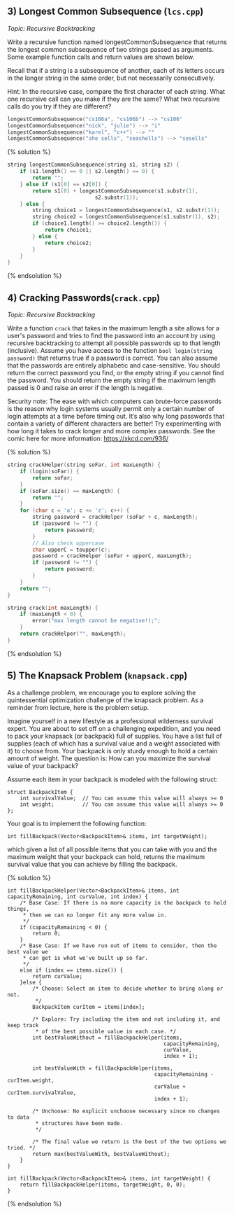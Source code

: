 ## 3) Longest Common Subsequence (`lcs.cpp`)
_Topic: Recursive Backtracking_

Write a recursive function named longestCommonSubsequence that returns the longest common subsequence of two strings passed as arguments. Some
example function calls and return values are shown below.

Recall that if a string is a subsequence of another, each of its letters occurs in the longer string in the same order, but not necessarily consecutively.

Hint: In the recursive case, compare the first character of each string. What one recursive call can you make if they are the same? What two recursive calls do you try if they are different?
```c++
longestCommonSubsequence("cs106a", "cs106b") --> "cs106" 
longestCommonSubsequence("nick", "julie") --> "i" 
longestCommonSubsequence("karel", "c++") --> "" 
longestCommonSubsequence("she sells", "seashells") --> "sesells"
```
{% solution %}
```c++
string longestCommonSubsequence(string s1, string s2) {
	if (s1.length() == 0 || s2.length() == 0) {
		return "";
 	} else if (s1[0] == s2[0]) {
 		return s1[0] + longestCommonSubsequence(s1.substr(1), 
 							s2.substr(1));
 	} else {
 		string choice1 = longestCommonSubsequence(s1, s2.substr(1));
		string choice2 = longestCommonSubsequence(s1.substr(1), s2);
		if (choice1.length() >= choice2.length()) {
			return choice1;
		} else {
			return choice2;
		}
	}
}
```
{% endsolution %}

## 4) Cracking Passwords(`crack.cpp`)
_Topic: Recursive Backtracking_

Write a function `crack` that takes in the maximum length a site allows for a user's password and tries to find the password into an account by using recursive backtracking to attempt all possible passwords up to that length (inclusive). Assume you have access to the function `bool login(string password)` that returns true if a password is correct. You can also assume that the passwords are entirely alphabetic and case-sensitive. You should return the correct password you find, or the empty string if you cannot find the password. You should return the empty string if the maximum length passed is 0 and raise an error if the length is negative.

Security note: The ease with which computers can brute-force passwords is the reason why login systems usually permit only a certain number of login attempts at a time before timing out. It’s also why long passwords that contain a variety of different characters are better! Try experimenting with how long it takes to crack longer and more complex passwords. See the comic here for more information: <https://xkcd.com/936/>

{% solution %}
```c++
string crackHelper(string soFar, int maxLength) {
	if (login(soFar)) {
		return soFar;
	}
	if (soFar.size() == maxLength) {
		return "";
	}
	for (char c = 'a'; c <= 'z'; c++) {
		string password = crackHelper (soFar + c, maxLength);
		if (password != "") {
			return password;
		}
 		// Also check uppercase
 		char upperC = toupper(c);
 		password = crackHelper (soFar + upperC, maxLength);
		if (password != "") {
 			return password;
 		}
 	}
	return "";
}

string crack(int maxLength) {
	if (maxLength < 0) {
 		error("max length cannot be negative!);";
	}
 	return crackHelper("", maxLength);
}
```
{% endsolution %}

## 5) The Knapsack Problem (`knapsack.cpp`)

As a challenge problem, we encourage you to explore solving the quintessential optimization challenge of the knapsack problem. As a reminder from lecture, here is the problem setup. 

Imagine yourself in a new lifestyle as a professional wilderness survival expert. You are about to set off on a challenging expedition, and you need to pack your knapsack (or backpack) full of supplies. You have a list full of supplies (each of which has a survival value and a weight associated with it) to choose from. Your backpack is only sturdy enough to hold a certain amount of weight. The question is: How can you maximize the survival value of your backpack?

Assume each item in your backpack is modeled with the following struct:
```
struct BackpackItem {
    int survivalValue;  // You can assume this value will always >= 0
    int weight;         // You can assume this value will always >= 0
};
```

Your goal is to implement the following function:
```
int fillBackpack(Vector<BackpackItem>& items, int targetWeight);
```
which given a list of all possible items that you can take with you and the maximum weight that your backpack can hold, returns the maximum survival value that you can achieve by filling the backpack.

{% solution %}
```
int fillBackpackHelper(Vector<BackpackItem>& items, int capacityRemaining, int curValue, int index) {
    /* Base Case: If there is no more capacity in the backpack to hold things,
     * then we can no longer fit any more value in.
     */
    if (capacityRemaining < 0) {
        return 0;
    }
    /* Base Case: If we have run out of items to consider, then the best value we
     * can get is what we've built up so far.
     */
    else if (index == items.size()) {
        return curValue;
    }else {
        /* Choose: Select an item to decide whether to bring along or not.
         */
        BackpackItem curItem = items[index];

        /* Explore: Try including the item and not including it, and keep track
         * of the best possible value in each case. */
        int bestValueWithout = fillBackpackHelper(items,
                                                  capacityRemaining,
                                                  curValue,
                                                  index + 1);

        int bestValueWith = fillBackpackHelper(items,
                                               capacityRemaining - curItem.weight,
                                               curValue + curItem.survivalValue,
                                               index + 1);

        /* Unchoose: No explicit unchoose necessary since no changes to data
         * structures have been made.
         */

        /* The final value we return is the best of the two options we tried. */
        return max(bestValueWith, bestValueWithout);
    }
}

int fillBackpack(Vector<BackpackItem>& items, int targetWeight) {
    return fillBackpackHelper(items, targetWeight, 0, 0);
}
```
{% endsolution %}
